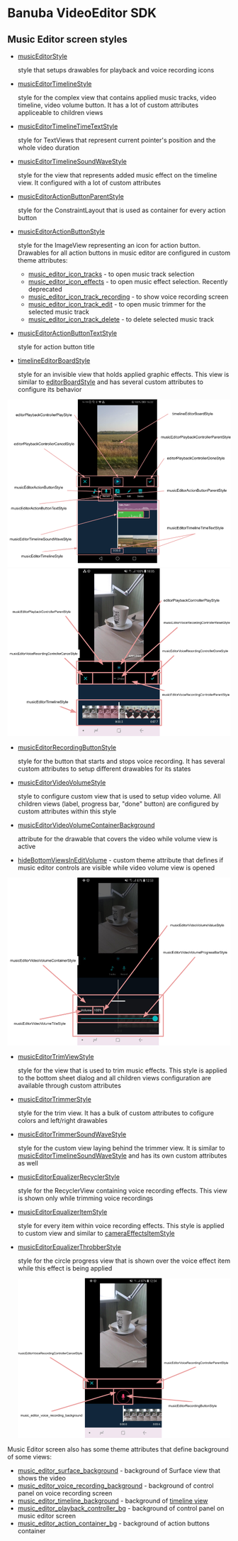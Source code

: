 # Banuba VideoEditor SDK
## Music Editor screen styles

- [musicEditorStyle](app/src/main/res/values/themes.xml#L139)

    style that setups drawables for playback and voice recording icons

- [musicEditorTimelineStyle](app/src/main/res/values/themes.xml#L140)

    style for the complex view that contains applied music tracks, video timeline, video volume button. It has a lot of custom attributes appliceable to children views

- [musicEditorTimelineTimeTextStyle](app/src/main/res/values/themes.xml#L141)

    style for TextViews that represent current pointer's position and the whole video duration

- [musicEditorTimelineSoundWaveStyle](app/src/main/res/values/themes.xml#L146)

    style for the view that represents added music effect on the timeline view. It configured with a lot of custom attributes

- [musicEditorActionButtonParentStyle](app/src/main/res/values/themes.xml#L142)

    style for the ConstraintLayout that is used as container for every action button

- [musicEditorActionButtonStyle](app/src/main/res/values/themes.xml#L143)

    style for the ImageView representing an icon for action button. Drawables for all action buttons in music editor are configured in custom theme attributes:
    - [music_editor_icon_tracks](app/src/main/res/values/themes.xml#L165) - to open music track selection
    - [music_editor_icon_effects](app/src/main/res/values/themes.xml#L166) - to open music effect selection. Recently deprecated
    - [music_editor_icon_track_recording](app/src/main/res/values/themes.xml#L167) - to show voice recording screen
    - [music_editor_icon_track_edit](app/src/main/res/values/themes.xml#L168) - to open music trimmer for the selected music track
    - [music_editor_icon_track_delete](app/src/main/res/values/themes.xml#L169) - to delete selected music track

- [musicEditorActionButtonTextStyle](app/src/main/res/values/themes.xml#L144)

    style for action button title

- [timelineEditorBoardStyle](app/src/main/res/values/themes.xml#L145)

    style for an invisible view that holds applied graphic effects. This view is similar to [editorBoardStyle](editor_styles.md#L86) and has several custom attributes to configure its behavior

![img](screenshots/musiceditor1.png)
![img](screenshots/musiceditor4.png)

- [musicEditorRecordingButtonStyle](app/src/main/res/values/themes.xml#L152)

    style for the button that starts and stops voice recording. It has several custom attributes to setup different drawables for its states

- [musicEditorVideoVolumeStyle](app/src/main/res/values/themes.xml#L148)

    style to configure custom view that is used to setup video volume. All children views (label, progress bar, "done" button) are configured by custom attributes within this style

- [musicEditorVideoVolumeContainerBackground](app/src/main/res/values/themes.xml#L149)

    attribute for the drawable that covers the video while volume view is active

- [hideBottomViewsInEditVolume](app/src/main/res/values/themes.xml#L150) - custom theme attribute that defines if music editor controls are visible while video volume view is opened

![img](screenshots/musiceditor2.png)

- [musicEditorTrimViewStyle](app/src/main/res/values/themes.xml#L154)

    style for the view that is used to trim music effects. This style is applied to the bottom sheet dialog and all children views configuration are available through custom attributes 

- [musicEditorTrimmerStyle](app/src/main/res/values/themes.xml#L155)

    style for the trim view. It has a bulk of custom attributes to cofigure colors and left/right drawables

- [musicEditorTrimmerSoundWaveStyle](app/src/main/res/values/themes.xml#L155)

    style for the custom view laying behind the trimmer view. It is similar to [musicEditorTimelineSoundWaveStyle](music_editor_styles.md#L16) and has its own custom attributes as well

- [musicEditorEqualizerRecyclerStyle](app/src/main/res/values/themes.xml#L158)

    style for the RecyclerView containing voice recording effects. This view is shown only while trimming voice recordings

- [musicEditorEqualizerItemStyle](app/src/main/res/values/themes.xml#L159)

    style for every item within voice recording effects. This style is applied to custom view and similar to [cameraEffectsItemStyle](camera_styles.md#L38)

- [musicEditorEqualizerThrobberStyle](app/src/main/res/values/themes.xml#L160)

    style for the circle progress view that is shown over the voice effect item while this effect is being applied

    ![img](screenshots/musiceditor3.png)

Music Editor screen also has some theme attributes that define background of some views:

- [music_editor_surface_background](app/src/main/res/values/themes.xml#L162) - background of Surface view that shows the video
- [music_editor_voice_recording_background](app/src/main/res/values/themes.xml#L163) - background of control panel on voice recording screen
- [music_editor_timeline_background](app/src/main/res/values/themes.xml#L164) - background of [timeline view](music_editor_styles.md#L8)
- [music_editor_playback_controller_bg](app/src/main/res/values/themes.xml#L165) - background of control panel on music editor screen
- [music_editor_action_container_bg](app/src/main/res/values/themes.xml#L166) - background of action buttons container

